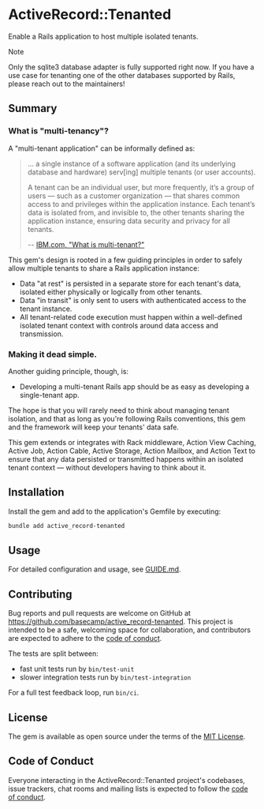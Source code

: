 # ActiveRecord::Tenanted

Enable a Rails application to host multiple isolated tenants.

> [!NOTE]
> Only the sqlite3 database adapter is fully supported right now. If you have a use case for tenanting one of the other databases supported by Rails, please reach out to the maintainers!

## Summary

### What is "multi-tenancy"?

A "multi-tenant application" can be informally defined as:

> ... a single instance of a software application (and its underlying database and hardware)
> serv[ing] multiple tenants (or user accounts).
>
> A tenant can be an individual user, but more frequently, it’s a group of users — such as a
> customer organization — that shares common access to and privileges within the application
> instance. Each tenant’s data is isolated from, and invisible to, the other tenants sharing the
> application instance, ensuring data security and privacy for all tenants.
>
> -- [IBM.com, "What is multi-tenant?"](https://www.ibm.com/think/topics/multi-tenant)

This gem's design is rooted in a few guiding principles in order to safely allow multiple tenants to share a Rails application instance:

- Data "at rest" is persisted in a separate store for each tenant's data, isolated either physically or logically from other tenants.
- Data "in transit" is only sent to users with authenticated access to the tenant instance.
- All tenant-related code execution must happen within a well-defined isolated tenant context with controls around data access and transmission.


### Making it dead simple.

Another guiding principle, though, is:

- Developing a multi-tenant Rails app should be as easy as developing a single-tenant app.

The hope is that you will rarely need to think about managing tenant isolation, and that as long as you're following Rails conventions, this gem and the framework will keep your tenants' data safe.

This gem extends or integrates with Rack middleware, Action View Caching, Active Job, Action Cable, Active Storage, Action Mailbox, and Action Text to ensure that any data persisted or transmitted happens within an isolated tenant context — without developers having to think about it.


## Installation

Install the gem and add to the application's Gemfile by executing:

```bash
bundle add active_record-tenanted
```

## Usage

For detailed configuration and usage, see [GUIDE.md](./GUIDE.md).


## Contributing

Bug reports and pull requests are welcome on GitHub at https://github.com/basecamp/active_record-tenanted. This project is intended to be a safe, welcoming space for collaboration, and contributors are expected to adhere to the [code of conduct](https://github.com/basecamp/active_record-tenanted/blob/main/CODE_OF_CONDUCT.md).

The tests are split between:

- fast unit tests run by `bin/test-unit`
- slower integration tests run by `bin/test-integration`

For a full test feedback loop, run `bin/ci`.


## License

The gem is available as open source under the terms of the [MIT License](https://opensource.org/licenses/MIT).


## Code of Conduct

Everyone interacting in the ActiveRecord::Tenanted project's codebases, issue trackers, chat rooms and mailing lists is expected to follow the [code of conduct](https://github.com/basecamp/active_record-tenanted/blob/main/CODE_OF_CONDUCT.md).
